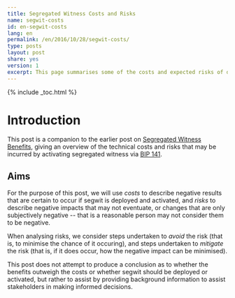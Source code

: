 ```yaml
---
title: Segregated Witness Costs and Risks
name: segwit-costs
id: en-segwit-costs
lang: en
permalink: /en/2016/10/28/segwit-costs/
type: posts
layout: post
share: yes
version: 1
excerpt: This page summarises some of the costs and expected risks of deploying segregated witness.
---
```

{% include _toc.html %}

# Introduction

This post is a companion to the earlier post on [Segregated
Witness Benefits](/en/2016/01/26/segwit-benefits/),
giving an overview of the technical costs and risks that
may be incurred by activating segregated witness via [BIP
141](https://github.com/bitcoin/bips/blob/master/bip-0141.mediawiki).

## Aims

For the purpose of this post, we will use *costs* to describe negative
results that are certain to occur if segwit is deployed and activated,
and *risks* to describe negative impacts that may not eventuate, or
changes that are only subjectively negative -- that is a reasonable
person may not consider them to be negative.

When analysing risks, we consider steps undertaken to *avoid* the risk
(that is, to minimise the chance of it occuring), and steps undertaken to
*mitigate* the risk (that is, if it does occur, how the negative impact
can be minimised).

This post does not attempt to produce a conclusion as to whether the
benefits outweigh the costs or whether segwit should be deployed or
activated, but rather to assist by providing background information to
assist stakeholders in making informed decisions.
